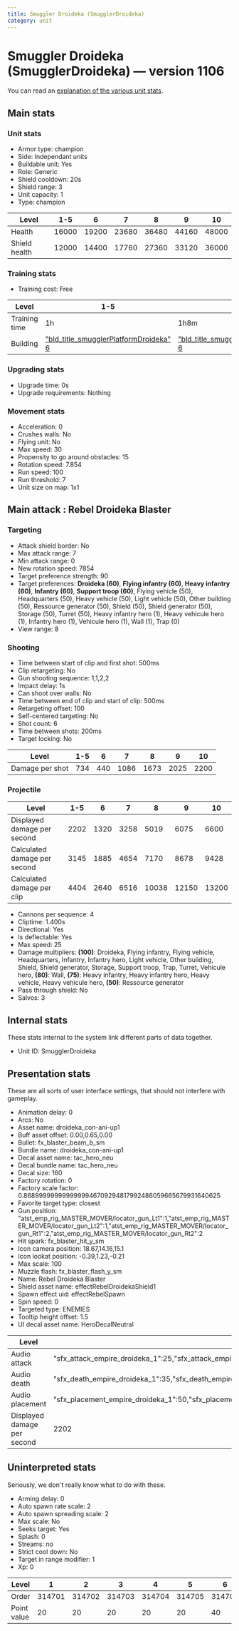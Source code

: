 ```yaml
---
title: Smuggler Droideka (SmugglerDroideka)
category: unit
---
```


# Smuggler Droideka (SmugglerDroideka) — version 1106

You can read an [explanation  of the various unit stats](unitexplained.md).

## Main stats

### Unit stats

  * Armor type: champion
  * Side: Independant units
  * Buildable unit: Yes
  * Role: Generic
  * Shield cooldown: 20s
  * Shield range: 3
  * Unit capacity: 1
  * Type: champion

|Level        |1-5  |6    |7    |8    |9    |10   |
|-------------|-----|-----|-----|-----|-----|-----|
|Health       |16000|19200|23680|36480|44160|48000|
|Shield health|12000|14400|17760|27360|33120|36000|


### Training stats

  * Training cost: Free

|Level        |1-5                                                                    |6                                                                      |7                                                                      |8                                                                      |9                                                                      |10                                                                      |
|-------------|-----------------------------------------------------------------------|-----------------------------------------------------------------------|-----------------------------------------------------------------------|-----------------------------------------------------------------------|-----------------------------------------------------------------------|------------------------------------------------------------------------|
|Training time|1h                                                                     |1h8m                                                                   |1h18m                                                                  |1h58m                                                                  |2h16m                                                                  |2h19m                                                                   |
|Building     |["bld_title_smugglerPlatformDroideka" 6](smugglerPlatformDroideka.html)|["bld_title_smugglerPlatformDroideka" 6](smugglerPlatformDroideka.html)|["bld_title_smugglerPlatformDroideka" 7](smugglerPlatformDroideka.html)|["bld_title_smugglerPlatformDroideka" 8](smugglerPlatformDroideka.html)|["bld_title_smugglerPlatformDroideka" 9](smugglerPlatformDroideka.html)|["bld_title_smugglerPlatformDroideka" 10](smugglerPlatformDroideka.html)|


### Upgrading stats

  * Upgrade time: 0s
  * Upgrade requirements: Nothing

### Movement stats

  * Acceleration: 0
  * Crushes walls: No
  * Flying unit: No
  * Max speed: 30
  * Propensity to go around obstacles: 15
  * Rotation speed: 7.854
  * Run speed: 100
  * Run threshold: 7
  * Unit size on map: 1x1

## Main attack : Rebel Droideka Blaster

### Targeting

  * Attack shield border: No
  * Max attack range: 7
  * Min attack range: 0
  * New rotation speed: 7854
  * Target preference strength: 90
  * Target preferences: **Droideka (60)**, **Flying infantry (60)**, **Heavy infantry (60)**, **Infantry (60)**, **Support troop (60)**, Flying vehicle (50), Headquarters (50), Heavy vehicle (50), Light vehicle (50), Other building (50), Ressource generator (50), Shield (50), Shield generator (50), Storage (50), Turret (50), Heavy infantry hero (1), Heavy vehicule hero (1), Infantry hero (1), Vehicule hero (1), Wall (1), Trap (0)
  * View range: 8

### Shooting

  * Time between start of clip and first shot: 500ms
  * Clip retargeting: No
  * Gun shooting sequence: 1,1,2,2
  * Impact delay: 1s
  * Can shoot over walls: No
  * Time between end of clip and start of clip: 500ms
  * Retargeting offset: 100
  * Self-centered targeting: No
  * Shot count: 6
  * Time between shots: 200ms
  * Target locking: No

|Level          |1-5|6  |7   |8   |9   |10  |
|---------------|---|---|----|----|----|----|
|Damage per shot|734|440|1086|1673|2025|2200|


### Projectile

|Level                       |1-5 |6   |7   |8    |9    |10   |
|----------------------------|----|----|----|-----|-----|-----|
|Displayed damage per second |2202|1320|3258|5019 |6075 |6600 |
|Calculated damage per second|3145|1885|4654|7170 |8678 |9428 |
|Calculated damage per clip  |4404|2640|6516|10038|12150|13200|


  * Cannons per sequence: 4
  * Cliptime: 1.400s
  * Directional: Yes
  * Is deflectable: Yes
  * Max speed: 25
  * Damage multipliers: **(100)**: Droideka, Flying infantry, Flying vehicle, Headquarters, Infantry, Infantry hero, Light vehicle, Other building, Shield, Shield generator, Storage, Support troop, Trap, Turret, Vehicule hero, **(80)**: Wall, **(75)**: Heavy infantry, Heavy infantry hero, Heavy vehicle, Heavy vehicule hero, **(50)**: Ressource generator
  * Pass through shield: No
  * Salvos: 3

## Internal stats

These stats internal to the system link different parts of data together.

  * Unit ID: SmugglerDroideka

## Presentation stats

These are all sorts of user interface settings, that should not interfere with gameplay.

  * Animation delay: 0
  * Arcs: No
  * Asset name: droideka_con-ani-up1
  * Buff asset offset: 0.00,0.65,0.00
  * Bullet: fx_blaster_beam_b_sm
  * Bundle name: droideka_con-ani-up1
  * Decal asset name: tac_hero_neu
  * Decal bundle name: tac_hero_neu
  * Decal size: 160
  * Factory rotation: 0
  * Factory scale factor: 0.8689999999999999946709294817992486059665679931640625
  * Favorite target type: closest
  * Gun position: "atst_emp_rig_MASTER_MOVER/locator_gun_Lt1":1,"atst_emp_rig_MASTER_MOVER/locator_gun_Lt2":1,"atst_emp_rig_MASTER_MOVER/locator_gun_Rt1":2,"atst_emp_rig_MASTER_MOVER/locator_gun_Rt2":2
  * Hit spark: fx_blaster_hit_y_sm
  * Icon camera position: 18.67,14.16,15.1
  * Icon lookat position: -0.39,1.23,-0.21
  * Max scale: 100
  * Muzzle flash: fx_blaster_flash_y_sm
  * Name: Rebel Droideka Blaster
  * Shield asset name: effectRebelDroidekaShield1
  * Spawn effect uid: effectRebelSpawn
  * Spin speed: 0
  * Targeted type: ENEMIES
  * Tooltip height offset: 1.5
  * UI decal asset name: HeroDecalNeutral

|Level                      |1-5                                                                                                                                    |6                                                                                                                                      |7                                                                                                                                      |8                                                                                                                                      |9                                                                                                                                      |10                                                                                                                                     |
|---------------------------|---------------------------------------------------------------------------------------------------------------------------------------|---------------------------------------------------------------------------------------------------------------------------------------|---------------------------------------------------------------------------------------------------------------------------------------|---------------------------------------------------------------------------------------------------------------------------------------|---------------------------------------------------------------------------------------------------------------------------------------|---------------------------------------------------------------------------------------------------------------------------------------|
|Audio attack               |"sfx_attack_empire_droideka_1":25,"sfx_attack_empire_droideka_2":25,"sfx_attack_empire_droideka_3":25,"sfx_attack_empire_droideka_4":25|"sfx_attack_empire_droideka_1":25,"sfx_attack_empire_droideka_2":25,"sfx_attack_empire_droideka_3":25,"sfx_attack_empire_droideka_4":25|"sfx_attack_empire_droideka_1":25,"sfx_attack_empire_droideka_2":25,"sfx_attack_empire_droideka_3":25,"sfx_attack_empire_droideka_4":26|"sfx_attack_empire_droideka_1":25,"sfx_attack_empire_droideka_2":25,"sfx_attack_empire_droideka_3":25,"sfx_attack_empire_droideka_4":27|"sfx_attack_empire_droideka_1":25,"sfx_attack_empire_droideka_2":25,"sfx_attack_empire_droideka_3":25,"sfx_attack_empire_droideka_4":28|"sfx_attack_empire_droideka_1":25,"sfx_attack_empire_droideka_2":25,"sfx_attack_empire_droideka_3":25,"sfx_attack_empire_droideka_4":29|
|Audio death                |"sfx_death_empire_droideka_1":35,"sfx_death_empire_droideka_2":35,"sfx_death_empire_droideka_3":30                                     |"sfx_death_empire_droideka_1":35,"sfx_death_empire_droideka_2":35,"sfx_death_empire_droideka_3":30                                     |"sfx_death_empire_droideka_1":35,"sfx_death_empire_droideka_2":35,"sfx_death_empire_droideka_3":31                                     |"sfx_death_empire_droideka_1":35,"sfx_death_empire_droideka_2":35,"sfx_death_empire_droideka_3":32                                     |"sfx_death_empire_droideka_1":35,"sfx_death_empire_droideka_2":35,"sfx_death_empire_droideka_3":33                                     |"sfx_death_empire_droideka_1":35,"sfx_death_empire_droideka_2":35,"sfx_death_empire_droideka_3":34                                     |
|Audio placement            |"sfx_placement_empire_droideka_1":50,"sfx_placement_empire_droideka_2":50                                                              |"sfx_placement_empire_droideka_1":50,"sfx_placement_empire_droideka_2":50                                                              |"sfx_placement_empire_droideka_1":50,"sfx_placement_empire_droideka_2":51                                                              |"sfx_placement_empire_droideka_1":50,"sfx_placement_empire_droideka_2":52                                                              |"sfx_placement_empire_droideka_1":50,"sfx_placement_empire_droideka_2":53                                                              |"sfx_placement_empire_droideka_1":50,"sfx_placement_empire_droideka_2":54                                                              |
|Displayed damage per second|2202                                                                                                                                   |1320                                                                                                                                   |3258                                                                                                                                   |5019                                                                                                                                   |6075                                                                                                                                   |6600                                                                                                                                   |


## Uninterpreted stats

Seriously, we don't really know what to do with these.

  * Arming delay: 0
  * Auto spawn rate scale: 2
  * Auto spawn spreading scale: 2
  * Max scale: No
  * Seeks target: Yes
  * Splash: 0
  * Streams: no
  * Strict cool down: No
  * Target in range modifier: 1
  * Xp: 0

|Level      |1     |2     |3     |4     |5     |6     |7     |8     |9     |10    |
|-----------|------|------|------|------|------|------|------|------|------|------|
|Order      |314701|314702|314703|314704|314705|314706|314707|314708|314709|314710|
|Point value|20    |20    |20    |20    |20    |40    |68    |148   |188   |200   |


